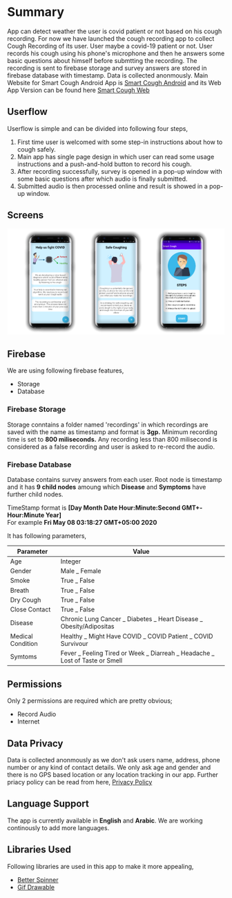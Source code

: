 # Summary
App can detect weather the user is covid patient or not based on his cough recording. For now we have launched the cough recording app to collect Cough Recording of its user. User maybe a covid-19 patient or not. User records his cough using his phone's microphone and then he answers some basic questions about himself before submtting the recording. The recording is sent to firebase storage and survey answers are stored in firebase database with timestamp. Data is collected anonmously.
Main Website for Smart Cough Android App is [Smart Cough Android](https://ncra.org.pk/SmartCough/)
and its Web App Version can be found here [Smart Cough Web](https://ciada.uqu.edu.sa/coughcovid/)

## Userflow
Userflow is simple and can be divided into following four steps, 
1. First time user is welcomed with some step-in instructions about how to cough safely.
1. Main app has single page design in which user can read some usage instructions and a push-and-hold button to record his cough.
1. After recording successfully, survey is opened in a pop-up window with some basic questions after which audio is finally submitted.
1. Submitted audio is then processed online and result is showed in a pop-up window.

## Screens
![Screen Shots](/app/src/main/res/drawable/screens.png)

## Firebase
We are using following firebase features,
- Storage
- Database

### Firebase Storage
Storage conntains a folder named 'recordings' in which recordings are saved with the name as timestamp and format is **3gp.**
Minimum recording time is set to **800 miliseconds.** Any recording less than 800 milisecond is considered as a false recording and user is asked to re-record the audio.

### Firebase Database
Database contains survey answers from each user. Root node is timestamp and it has **9 child nodes** amoung which **Disease** and **Symptoms** have further child nodes.

TimeStamp format is **[Day Month Date Hour:Minute:Second GMT+-Hour:Minute Year]**<br/>
For example **Fri May 08 03:18:27 GMT+05:00 2020**

It has following parameters, 

Parameter | Value
------------ | -------------
Age | Integer
Gender | Male _ Female
Smoke | True _ False
Breath | True _ False
Dry Cough | True _ False
Close Contact | True _ False
Disease | Chronic Lung Cancer _ Diabetes _ Heart Disease _ Obesity/Adipositas
Medical Condition | Healthy _ Might Have COVID _ COVID Patient _ COVID Survivour
Symtoms | Fever _ Feeling Tired or Week _ Diarreah _ Headache _ Lost of Taste or Smell

## Permissions
Only 2 permissions are required which are pretty obvious;
* Record Audio
* Internet

## Data Privacy
Data is collected anonmously as we don't ask users name, address, phone number or any kind of contact details. We only ask age and gender and there is no GPS based location or any location tracking in our app.
Further priacy policy can be read from here,
[Privacy Policy](https://ncra.org.pk/SmartCough/privacy-policy.html)

## Language Support
The app is currently available in **English** and **Arabic**. We are working continously to add more languages.

## Libraries Used
Following libraries are used in this app to make it more appealing,
* [Better Spinner](https://github.com/Lesilva/BetterSpinner)
* [Gif Drawable](https://github.com/koral--/android-gif-drawable)

